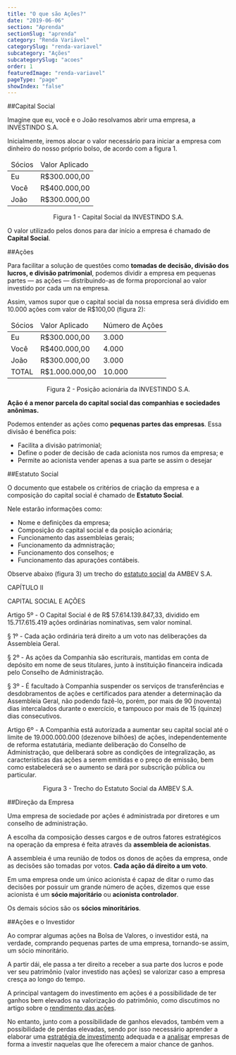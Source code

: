 ```yaml
---
title: "O que são Ações?"
date: "2019-06-06"
section: "Aprenda"
sectionSlug: "aprenda"
category: "Renda Variável"
categorySlug: "renda-variavel"
subcategory: "Ações"
subcategorySlug: "acoes"
order: 1
featuredImage: "renda-variavel"
pageType: "page"
showIndex: "false"
---
```


##Capital Social

Imagine que eu, você e o João resolvamos abrir uma empresa, a INVESTINDO S.A.

Inicialmente, iremos alocar o valor necessário para iniciar a empresa com dinheiro do nosso próprio bolso, de acordo com a figura 1.

<table class="regularTable responsiveTable" id="figura1">
<thead>
<tr>
<td>Sócios</td>
<td>Valor Aplicado</td>
</tr>
</thead>
<tbody>
<tr>
<td>Eu</td>
<td>R$300.000,00</td>
</tr>
<tr>
<td>Você</td>
<td>R$400.000,00</td>
</tr>
<tr>
<td>João</td>
<td>R$300.000,00</td>
</tr>
</tbody>
</table>

<p class="legenda" style="text-align:center;">Figura 1 - Capital Social da INVESTINDO S.A.</p>

O valor utilizado pelos donos para dar início a empresa é chamado de **Capital Social**.

##Ações

Para facilitar a solução de questões como **tomadas de decisão, divisão dos lucros, e divisão patrimonial**, podemos dividir a empresa em pequenas partes — as ações — distribuindo-as de forma proporcional ao valor investido por cada um na empresa.

Assim, vamos supor que o capital social da nossa empresa será dividido em 10.000 ações com valor de R\$100,00 (figura 2):

<table class="regularTable responsiveTable" id="figura2">
<thead>
<tr>
<td>Sócios</td>
<td>Valor Aplicado</td>
<td>Número de Ações</td>
</tr>
</thead>
<tbody>
<tr>
<td>Eu</td>
<td>R$300.000,00</td>
<td>3.000</td>
</tr>
<tr>
<td>Você</td>
<td>R$400.000,00</td>
<td>4.000</td>
</tr>
<tr>
<td>João</td>
<td>R$300.000,00</td>
<td>3.000</td>
</tr>
<tr>
<td>TOTAL</td>
<td>R$1.000.000,00</td>
<td>10.000</td>
</tr>
</tbody>
</table>

<p class="legenda" style="text-align:center;">Figura 2 - Posição acionária da INVESTINDO S.A.</p>


**Ação é a menor parcela do capital social das companhias e sociedades anônimas.**

Podemos entender as ações como **pequenas partes das empresas**. Essa divisão é benéfica pois:

- Facilita a divisão patrimonial;
- Define o poder de decisão de cada acionista nos rumos da empresa; e
- Permite ao acionista vender apenas a sua parte se assim o desejar

##Estatuto Social

O documento que estabele os critérios de criação da empresa e a composição do capital social é chamado de **Estatuto Social**.

Nele estarão informações como:

- Nome e definições da empresa;
- Composição do capital social e da posição acionária;
- Funcionamento das assembleias gerais;
- Funcionamento da admnistração;
- Funcionamento dos conselhos; e
- Funcionamento das apurações contábeis.

Observe abaixo (figura 3) um trecho do [estatuto social](http://ri.ambev.com.br/conteudo_pt.asp?idioma=0&conta=28&tipo=43350) da AMBEV S.A.

<div class="citacao" id="figura3">

CAPÍTULO II

CAPITAL SOCIAL E AÇÕES

Artigo 5º - O Capital Social é de R$ 57.614.139.847,33, dividido em 15.717.615.419 ações ordinárias nominativas, sem valor nominal.

§ 1º - Cada ação ordinária terá direito a um voto nas deliberações da Assembleia Geral.

§ 2º - As ações da Companhia são escriturais, mantidas em conta de depósito em nome de seus titulares, junto à instituição financeira indicada pelo Conselho de Administração.

§ 3º - É facultado à Companhia suspender os serviços de transferências e desdobramentos de ações e certificados para atender a determinação da Assembleia Geral, não podendo fazê-lo, porém, por mais de 90 (noventa) dias intercalados durante o exercício, e tampouco por mais de 15 (quinze) dias consecutivos. 

Artigo 6º - A Companhia está autorizada a aumentar seu capital social até o limite de 19.000.000.000 (dezenove bilhões) de ações, independentemente de reforma estatutária, mediante deliberação do Conselho de Administração, que deliberará sobre as condições de integralização, as características das ações a serem emitidas e o preço de emissão, bem como estabelecerá se o aumento se dará por subscrição pública ou particular.

</div>

<p class="legenda" style="text-align:center;">Figura 3 - Trecho do Estatuto Social da AMBEV S.A.</p>

##Direção da Empresa

Uma empresa de sociedade por ações é administrada por diretores e um conselho de administração. 

A escolha da composição desses cargos e de outros fatores estratégicos na operação da empresa é feita através da **assembleia de acionistas**.

A assembleia é uma reunião de todos os donos de ações da empresa, onde as decisões são tomadas por votos. **Cada ação dá direito a um voto**.

Em uma empresa onde um único acionista é capaz de ditar o rumo das decisões por possuir um grande número de ações, dizemos que esse acionista é um **sócio majoritário** ou **acionista controlador**.

Os demais sócios são os **sócios minoritários**.

##Ações e o Investidor

Ao comprar algumas ações na Bolsa de Valores, o investidor está, na verdade, comprando pequenas partes de uma empresa, tornando-se assim, um sócio minoritário.

A partir dái, ele passa a ter direito a receber a sua parte dos lucros e pode ver seu patrimônio (valor investido nas ações) se valorizar caso a empresa cresça ao longo do tempo.

A principal vantagem do investimento em ações é a possibilidade de ter ganhos bem elevados na valorização do patrimônio, como discutimos no artigo sobre o  [rendimento das ações](/renda-variavel/acoes/rendimento).

No entanto, junto com a possibilidade de ganhos elevados, também vem a possibilidade de perdas elevadas, sendo por isso necessário aprender a elaborar uma [estratégia de investimento](/financas/estrategia) adequada e a [analisar]() empresas de forma a investir naquelas que lhe oferecem a maior chance de ganhos.
